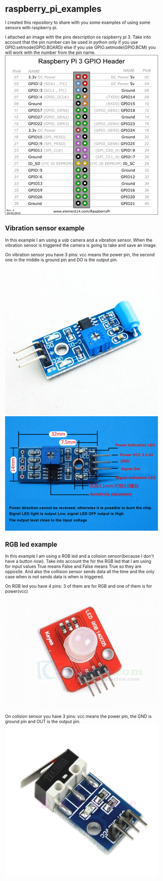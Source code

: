 # raspberry_pi_examples
I created this repository to share with you some examples of using some sensors with raspberry pi.

I attached an image with the pins description os raspberry pi 3.
Take into account that the pin number can be used in python only if you use GPIO.setmode(GPIO.BOARD) else if you use GPIO.setmode(GPIO.BCM) you will work with the number from the pin name.
![alt tag](https://github.com/simutoni/images_for_git_projects/blob/master/pi_pins.png)

## Vibration sensor example
In this example I am using a usb camera and a vibration sensor. When the vibration sensor is triggered the camera is going to take and save an image.

On vibration sensor you have 3 pins:
vcc means the power pin, the second one in the middle is ground pin and DO is the output pin.
![alt tag](https://github.com/simutoni/images_for_git_projects/blob/master/vibration_sensor1.jpg)
![alt tag](https://github.com/simutoni/images_for_git_projects/blob/master/vibration_sensor2.jpg)

## RGB led example
In this example I am using a RGB led and a colision sensor(because I don't have a button now).
Take into account the for the RGB led that I am using for input values True means False and False means True so they are opposite.
And also the collision sensor sends data all the time and the only case when is not sends data is when is triggered.

On RGB led you have 4 pins: 3 of them are for RGB and one of them is for power(vcc)
![alt tag](https://github.com/simutoni/images_for_git_projects/blob/master/rgb_led.jpg)

On colision sensor you have 3 pins: vcc means the power pin, the GND is ground pin and OUT is the output pin.
![alt tag](https://github.com/simutoni/images_for_git_projects/blob/master/colision_sensor.jpg)
